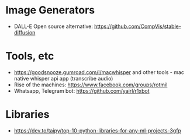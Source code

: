 # Image Generators

* DALL-E Open source alternative: https://github.com/CompVis/stable-diffusion

# Tools, etc
* https://goodsnooze.gumroad.com/l/macwhisper and other tools - mac native whisper api app (transcribe audio)
* Rise of the machines: https://www.facebook.com/groups/rotmil
* Whatsapp, Telegram bot: https://github.com/yairl/r1xbot

# Libraries
* https://dev.to/taipy/top-10-python-libraries-for-any-ml-projects-3gfp
